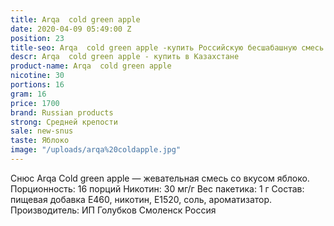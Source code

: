 ```yaml
---
title: Arqa  cold green apple
date: 2020-04-09 05:49:00 Z
position: 23
title-seo: Arqa  cold green apple -купить Российскую бесшабашную смесь в Казахстане
descr: Arqa  cold green apple - купить в Казахстане
product-name: Arqa  cold green apple
nicotine: 30
portions: 16
gram: 16
price: 1700
brand: Russian products
strong: Средней крепости
sale: new-snus
taste: Яблоко
image: "/uploads/arqa%20coldapple.jpg"
---
```


Снюс Arqa Cold green apple — жевательная смесь со вкусом яблоко. Порционность: 16 порций Никотин: 30 мг/г Вес пакетика: 1 г Состав: пищевая добавка E460, никотин, E1520, соль, ароматизатор. Производитель: ИП Голубков Смоленск Россия